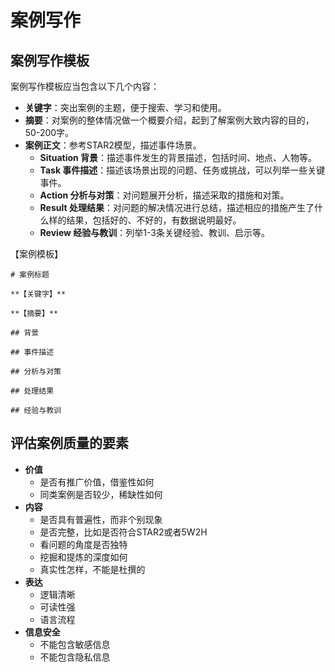 # 案例写作

## 案例写作模板

案例写作模板应当包含以下几个内容：

- **关键字**：突出案例的主题，便于搜索、学习和使用。
- **摘要**：对案例的整体情况做一个概要介绍，起到了解案例大致内容的目的，50-200字。
- **案例正文**：参考STAR2模型，描述事件场景。
  - **Situation 背景**：描述事件发生的背景描述，包括时间、地点、人物等。
  - **Task 事件描述**：描述该场景出现的问题、任务或挑战，可以列举一些关键事件。
  - **Action 分析与对策**：对问题展开分析，描述采取的措施和对策。
  - **Result 处理结果**：对问题的解决情况进行总结，描述相应的措施产生了什么样的结果，包括好的、不好的，有数据说明最好。
  - **Review 经验与教训**：列举1-3条关键经验、教训、启示等。

【案例模板】

```markup
# 案例标题

**【关键字】**

**【摘要】**

## 背景

## 事件描述

## 分析与对策

## 处理结果

## 经验与教训

```

## 评估案例质量的要素

- **价值**
  - 是否有推广价值，借鉴性如何
  - 同类案例是否较少，稀缺性如何
- **内容**
  - 是否具有普遍性，而非个别现象
  - 是否完整，比如是否符合STAR2或者5W2H
  - 看问题的角度是否独特
  - 挖掘和提炼的深度如何
  - 真实性怎样，不能是杜撰的
- **表达**
  - 逻辑清晰
  - 可读性强
  - 语言流程
- **信息安全**
  - 不能包含敏感信息
  - 不能包含隐私信息
